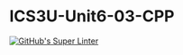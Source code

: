 # ICS3U-Unit6-03-CPP

[![GitHub's Super Linter](https://github.com/michael-clermont1/ICS3U-Unit6-03-CPP/workflows/GitHub's%20Super%20Linter/badge.svg)](https://github.com/michael-clermont1/ICS3U-Unit6-03-CPP/actions)
